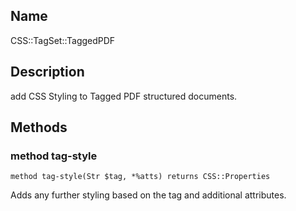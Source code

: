 Name
----

CSS::TagSet::TaggedPDF

Description
-----------

add CSS Styling to Tagged PDF structured documents.

Methods
-------

### method tag-style

    method tag-style(Str $tag, *%atts) returns CSS::Properties

Adds any further styling based on the tag and additional attributes.

